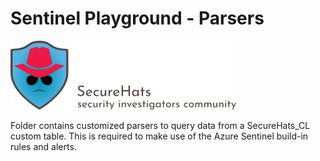 # Sentinel Playground - Parsers

![logo](./media/securehats-banner-small.png)

Folder contains customized parsers to query data from a SecureHats_CL custom table.
This is required to make use of the Azure Sentinel build-in rules and alerts.
